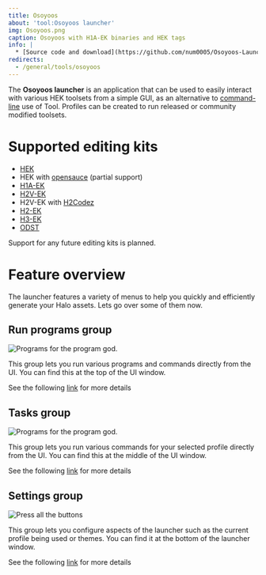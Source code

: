 ```yaml
---
title: Osoyoos
about: 'tool:Osoyoos launcher'
img: Osoyoos.png
caption: Osoyoos with H1A-EK binaries and HEK tags
info: |
  * [Source code and download](https://github.com/num0005/Osoyoos-Launcher)
redirects:
  - /general/tools/osoyoos
---
```

The **Osoyoos launcher** is an application that can be used to easily interact with various HEK toolsets from a simple GUI, as an alternative to [command-line](~) use of Tool. Profiles can be created to run released or community modified toolsets.

# Supported editing kits

- [HEK](~custom-edition#halo-editing-kit)
- HEK with [opensauce](~) (partial support)
- [H1A-EK](~h1-ek)
- [H2V-EK](~)
- H2V-EK with [H2Codez](~)
- [H2-EK](~)
- [H3-EK](~)
- [ODST](~h3odst-ek)

Support for any future editing kits is planned.

# Feature overview
The launcher features a variety of menus to help you quickly and efficiently generate your Halo assets. Lets go over some of them now.

## Run programs group

![](run_programs.jpg "Programs for the program god.")

This group lets you run various programs and commands directly from the UI. You can find this at the top of the UI window.

See the following [link](~run-programs-group) for more details

## Tasks group

![](mainwindow_tasks.jpg "Programs for the program god.")

This group lets you run various commands for your selected profile directly from the UI. You can find this at the middle of the UI window.

See the following [link](~tasks-group) for more details

## Settings group

![](mainwindow_settings.jpg "Press all the buttons")

This group lets you configure aspects of the launcher such as the current profile being used or themes. You can find it at the bottom of the launcher window.

See the following [link](~settings-group) for more details


